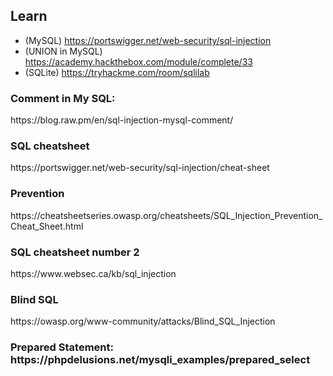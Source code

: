 <h2>Learn</h2>

- (MySQL) https://portswigger.net/web-security/sql-injection
- (UNION in MySQL) https://academy.hackthebox.com/module/complete/33 
- (SQLite) https://tryhackme.com/room/sqlilab
<h3>Comment in My SQL:</h3> https://blog.raw.pm/en/sql-injection-mysql-comment/
<h3>SQL cheatsheet</h3>https://portswigger.net/web-security/sql-injection/cheat-sheet
<h3>Prevention</h3>https://cheatsheetseries.owasp.org/cheatsheets/SQL_Injection_Prevention_Cheat_Sheet.html
<h3>SQL cheatsheet number 2</h3>https://www.websec.ca/kb/sql_injection
<h3>Blind SQL</h3> https://owasp.org/www-community/attacks/Blind_SQL_Injection
<h3>Prepared Statement: https://phpdelusions.net/mysqli_examples/prepared_select</h3>
